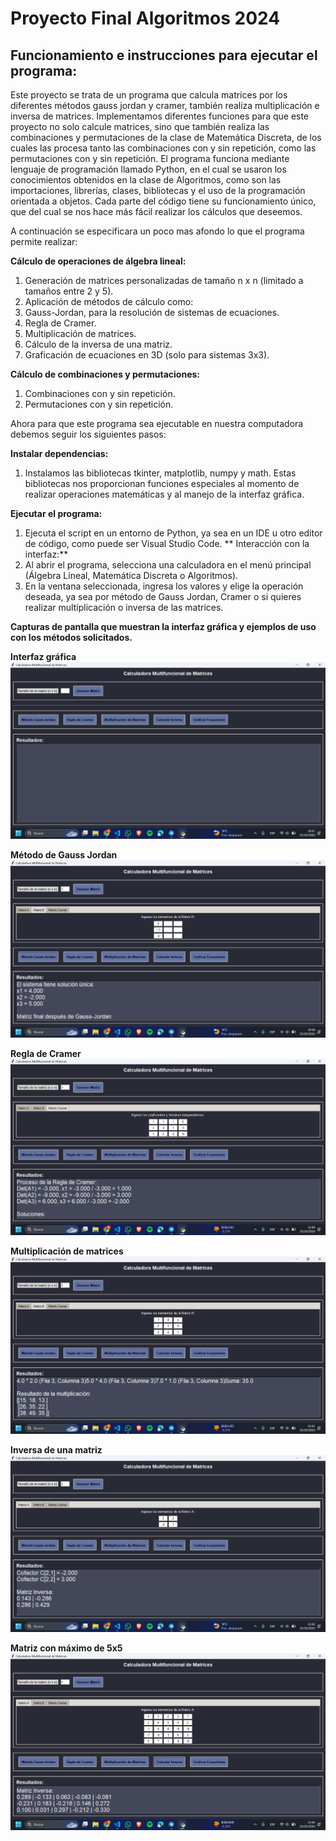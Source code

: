 # Proyecto Final Algoritmos 2024 

## Funcionamiento e instrucciones para ejecutar el programa:

Este proyecto se trata de un programa que calcula matrices por los diferentes métodos gauss jordan y cramer, también realiza multiplicación e inversa de matrices. Implementamos diferentes funciones para que este proyecto no solo calcule matrices, sino que también realiza las combinaciones y permutaciones de la clase de Matemática Discreta, de los cuales las procesa tanto las combinaciones con y sin repetición, como las permutaciones con y sin repetición. 
El programa funciona mediante lenguaje de programación llamado Python, en el cual se usaron los conocimientos obtenidos en la clase de Algoritmos, como son las importaciones, librerías, clases, bibliotecas y el uso de la programación orientada a objetos. Cada parte del código tiene su funcionamiento único, que del cual se nos hace más fácil realizar los cálculos que deseemos. 

A continuación se especificara un poco mas afondo lo que el programa permite realizar:

**Cálculo de operaciones de álgebra lineal:**
1. Generación de matrices personalizadas de tamaño n x n (limitado a tamaños entre 2 y 5).
2. Aplicación de métodos de cálculo como:
3. Gauss-Jordan, para la resolución de sistemas de ecuaciones.
4. Regla de Cramer.
5. Multiplicación de matrices.
6. Cálculo de la inversa de una matriz.
7. Graficación de ecuaciones en 3D (solo para sistemas 3x3).

**Cálculo de combinaciones y permutaciones:**
1. Combinaciones con y sin repetición.
2. Permutaciones con y sin repetición.

Ahora para que este programa sea ejecutable en nuestra computadora debemos seguir los siguientes pasos: 

**Instalar dependencias:**
1. Instalamos las bibliotecas tkinter, matplotlib, numpy y math. Estas bibliotecas nos proporcionan funciones especiales al momento de realizar operaciones matemáticas y al manejo de la interfaz gráfica. 

**Ejecutar el programa:**
1. Ejecuta el script en un entorno de Python, ya sea en un IDE u otro editor de código, como puede ser Visual Studio Code. 
**
Interacción con la interfaz:**
1. Al abrir el programa, selecciona una calculadora en el menú principal (Álgebra Lineal, Matemática Discreta o Algoritmos).
2. En la ventana seleccionada, ingresa los valores y elige la operación deseada, ya sea por método de Gauss Jordan, Cramer o si quieres realizar multiplicación o inversa de las matrices. 

**Capturas de pantalla que muestran la interfaz gráfica y ejemplos de uso con los métodos solicitados.**

**Interfaz gráfica**
![Interfaz grafica](https://github.com/dmarroquinygithub/empresa-constructora/blob/main/capturas/interfas%20grafica.png)


**Método de Gauss Jordan**
![Metodo Gauss Jordan](https://github.com/dmarroquinygithub/empresa-constructora/blob/main/capturas/metodo%20gauss.png)




**Regla de Cramer**
![Regla Cramer](https://github.com/dmarroquinygithub/empresa-constructora/blob/main/capturas/metodo%20cramer.png)




**Multiplicación de matrices**
![Multiplicacion](https://github.com/dmarroquinygithub/empresa-constructora/blob/main/capturas/multiplicacion.png)






**Inversa de una matriz**
![Inversa](https://github.com/dmarroquinygithub/empresa-constructora/blob/main/capturas/inverse.png)





**Matriz con máximo de 5x5**
![Maximo matriz](https://github.com/dmarroquinygithub/empresa-constructora/blob/main/capturas/matriz%205x5.png)
